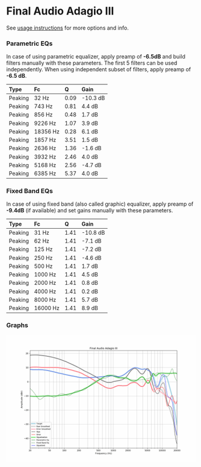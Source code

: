 # Final Audio Adagio III
See [usage instructions](https://github.com/jaakkopasanen/AutoEq#usage) for more options and info.

### Parametric EQs
In case of using parametric equalizer, apply preamp of **-6.5dB** and build filters manually
with these parameters. The first 5 filters can be used independently.
When using independent subset of filters, apply preamp of **-6.5 dB**.

| Type    | Fc       |    Q | Gain     |
|:--------|:---------|:-----|:---------|
| Peaking | 32 Hz    | 0.09 | -10.3 dB |
| Peaking | 743 Hz   | 0.81 | 4.4 dB   |
| Peaking | 856 Hz   | 0.48 | 1.7 dB   |
| Peaking | 9226 Hz  | 1.07 | 3.9 dB   |
| Peaking | 18356 Hz | 0.28 | 6.1 dB   |
| Peaking | 1857 Hz  | 3.51 | 1.5 dB   |
| Peaking | 2636 Hz  | 1.36 | -1.6 dB  |
| Peaking | 3932 Hz  | 2.46 | 4.0 dB   |
| Peaking | 5168 Hz  | 2.56 | -4.7 dB  |
| Peaking | 6385 Hz  | 5.37 | 4.0 dB   |

### Fixed Band EQs
In case of using fixed band (also called graphic) equalizer, apply preamp of **-9.4dB**
(if available) and set gains manually with these parameters.

| Type    | Fc       |    Q | Gain     |
|:--------|:---------|:-----|:---------|
| Peaking | 31 Hz    | 1.41 | -10.8 dB |
| Peaking | 62 Hz    | 1.41 | -7.1 dB  |
| Peaking | 125 Hz   | 1.41 | -7.2 dB  |
| Peaking | 250 Hz   | 1.41 | -4.6 dB  |
| Peaking | 500 Hz   | 1.41 | 1.7 dB   |
| Peaking | 1000 Hz  | 1.41 | 4.5 dB   |
| Peaking | 2000 Hz  | 1.41 | 0.8 dB   |
| Peaking | 4000 Hz  | 1.41 | 0.2 dB   |
| Peaking | 8000 Hz  | 1.41 | 5.7 dB   |
| Peaking | 16000 Hz | 1.41 | 8.9 dB   |

### Graphs
![](./Final%20Audio%20Adagio%20III.png)